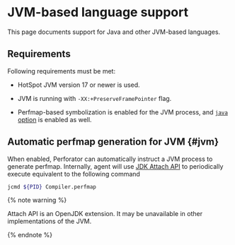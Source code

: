 # JVM-based language support

This page documents support for Java and other JVM-based languages.

## Requirements

Following requirements must be met:

* HotSpot JVM version 17 or newer is used.

* JVM is running with `-XX:+PreserveFramePointer` flag.

* Perfmap-based symbolization is enabled for the JVM process, and [`java` option](../perfmap.md#configuration-java) is enabled as well.

## Automatic perfmap generation for JVM {#jvm}

When enabled, Perforator can automatically instruct a JVM process to generate perfmap. Internally, agent will use [JDK Attach API](https://docs.oracle.com/en/java/javase/21/docs/api/jdk.attach/module-summary.html) to periodically execute equivalent to the following command
```bash
jcmd ${PID} Compiler.perfmap
```

{% note warning %}

Attach API is an OpenJDK extension. It may be unavailable in other implementations of the JVM.

{% endnote %}
